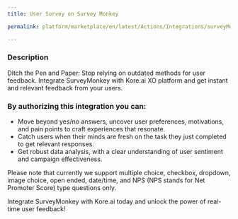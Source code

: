```yaml
---
title: User Survey on Survey Monkey

permalink: platform/marketplace/en/latest/Actions/Integrations/surveyMonkey_userSurvey

---
```


### Description

Ditch the Pen and Paper: Stop relying on outdated methods for user feedback. Integrate SurveyMonkey with Kore.ai XO platform and get instant and relevant feedback from your users.

### By authorizing this integration you can:

- Move beyond yes/no answers, uncover user preferences, motivations, and pain points to craft experiences that resonate. 
- Catch users when their minds are fresh on the task they just completed to get relevant responses.
- Get robust data analysis, with a clear understanding of user sentiment and campaign effectiveness. 

Please note that currently we support multiple choice, checkbox, dropdown, image choice, open ended, date/time, and NPS (NPS stands for Net Promoter Score) type questions only.

Integrate SurveyMonkey with Kore.ai today and unlock the power of real-time user feedback!
